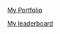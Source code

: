 [My Portfolio](https://shoye21.github.io/3Pillar-DIY/3Pillar%20Projects/Project-%20Portfolio/index.html "Portfolio")

[My leaderboard](https://shoye21.github.io/3Pillar-DIY/Project-%20Leaderboard/index.html "Leaderboard")
